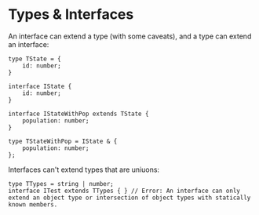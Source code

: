 # Types & Interfaces

An  interface  can extend a  type  (with some caveats), and a type  can extend an  interface:

```TS
type TState = {
    id: number;
}

interface IState {
    id: number;
}

interface IStateWithPop extends TState {
    population: number;
}

type TStateWithPop = IState & { 
    population: number; 
};
```

Interfaces can't extend types that are uniuons:

```TS
type TTypes = string | number;
interface ITest extends TTypes { } // Error: An interface can only extend an object type or intersection of object types with statically known members.
```
